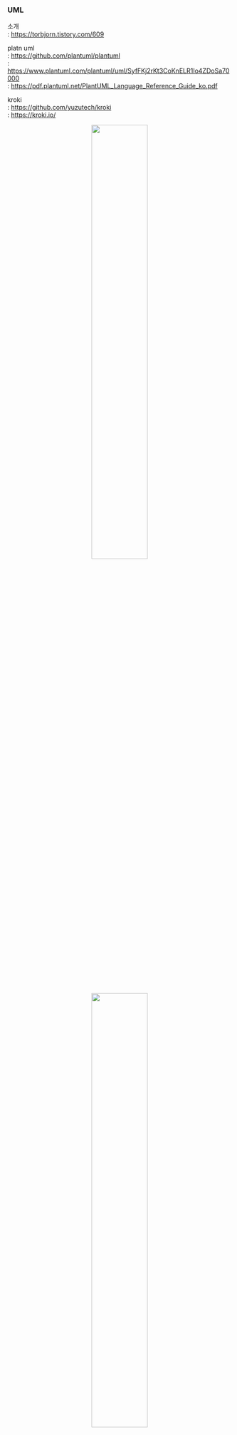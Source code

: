 
### UML

소개 <br/>
: https://torbjorn.tistory.com/609 <br/>

platn uml <br/>
: https://github.com/plantuml/plantuml <br/>
: https://www.plantuml.com/plantuml/uml/SyfFKj2rKt3CoKnELR1Io4ZDoSa70000 <br/>
: https://pdf.plantuml.net/PlantUML_Language_Reference_Guide_ko.pdf <br/>

kroki <br/>
: https://github.com/yuzutech/kroki <br/>
: https://kroki.io/ <br/>

<center>
<img src="//www.plantuml.com/plantuml/png/SoWkIImgAStDuNBAJrBGjLDmpCbCJbMmKiX8pSd9vt98pKi1IW80" width="50%" border-radius="90px"></img>
</center>

<center>
<img src="https://kroki.io/plantuml/svg/eNpljzEPgjAQhff-iguTDFQlcYMmuru5mwNO0tCWhjY6GP-7LRJTdHvv7r67d26QxuKEGiY0gyML5Y65b7GzEvblIalYbAfs6SK9oqOSvdFkPCi6ecYmaj2aXhFkZ5QmgycD2Ogg-V3SI4_OyTjgR5OzVwqc0NECNEHydtR2NGH3TK2dHjtSP3zViPmQd9W2ERmgg-iv3jGW4MC5-L-wTEJdi1XeRENRiFWOtMfnrclriQ5gJD-Z3x9beAM=" width="50%" border-radius="90px"></img>
</center>


### Sequence.

### Usecase.

```python plantuml-startuml
    @startuml
    left to right direction
    actor "User" as fc
    rectangle Restaurant {
    usecase "Eat Food" as UC1
    usecase "Pay for Food" as UC2
    usecase "Drink" as UC3
    }
    fc --> UC1
    fc --> UC2
    fc --> UC3
    @enduml

```

<center>
<img src="//www.plantuml.com/plantuml/png/JS_DgeD03CNnVPxYuDx5rVr5wCUw57o0C6RiK3k1J5oKqdUlbeBk3lpu1z8LP_FvCT4aqU4AI-FDCIIJu4apSN0rL7qHgy05CT1AdCT9S9MbduspuqN0N2Hm4LGdTfnLXs_H7_xsTk4dejhUcxqVBUNx3rfwKmoew__roZQRRRRKIHwM3pu0" width="50%" border-radius="90px"></img>
</center>

### Flow.

### WBS

### Bytefield.


### JSON Data. Display

```python plantuml-startuml
    @startjson
    {
    "fruit":"Apple",
    "size":"Large",
    "color": ["Red", "Green"]
    }
    @endjson

```

<center>
<img src="//www.plantuml.com/plantuml/png/SoWkIImgoIhEp-Egvb9GK51AAohDB56oKd8iACX9LT81YnLdLgK2XNmIYz9XGidvEVb5IbOAqKf1gIbAEWfAxaMfgNbAiLorN0wfUIaW0m40" width="50%" border-radius="90px"></img>
</center>
